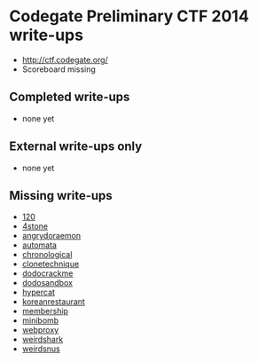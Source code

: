 # Codegate Preliminary CTF 2014 write-ups

* <http://ctf.codegate.org/>
* Scoreboard missing

## Completed write-ups

* none yet

## External write-ups only

* none yet

## Missing write-ups

* [120](120)
* [4stone](4stone)
* [angrydoraemon](angrydoraemon)
* [automata](automata)
* [chronological](chronological)
* [clonetechnique](clonetechnique)
* [dodocrackme](dodocrackme)
* [dodosandbox](dodosandbox)
* [hypercat](hypercat)
* [koreanrestaurant](koreanrestaurant)
* [membership](membership)
* [minibomb](minibomb)
* [webproxy](webproxy)
* [weirdshark](weirdshark)
* [weirdsnus](weirdsnus)
